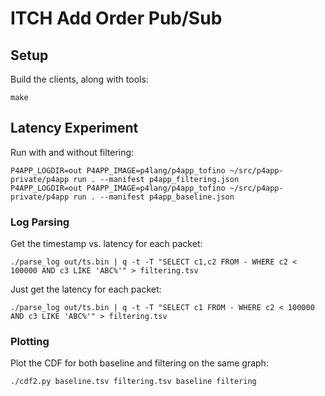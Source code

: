 # ITCH Add Order Pub/Sub

## Setup

Build the clients, along with tools:

    make


## Latency Experiment

Run with and without filtering:

    P4APP_LOGDIR=out P4APP_IMAGE=p4lang/p4app_tofino ~/src/p4app-private/p4app run . --manifest p4app_filtering.json
    P4APP_LOGDIR=out P4APP_IMAGE=p4lang/p4app_tofino ~/src/p4app-private/p4app run . --manifest p4app_baseline.json


### Log Parsing

Get the timestamp vs. latency for each packet:

    ./parse_log out/ts.bin | q -t -T "SELECT c1,c2 FROM - WHERE c2 < 100000 AND c3 LIKE 'ABC%'" > filtering.tsv

Just get the latency for each packet:

    ./parse_log out/ts.bin | q -t -T "SELECT c1 FROM - WHERE c2 < 100000 AND c3 LIKE 'ABC%'" > filtering.tsv


### Plotting

Plot the CDF for both baseline and filtering on the same graph:

    ./cdf2.py baseline.tsv filtering.tsv baseline filtering
